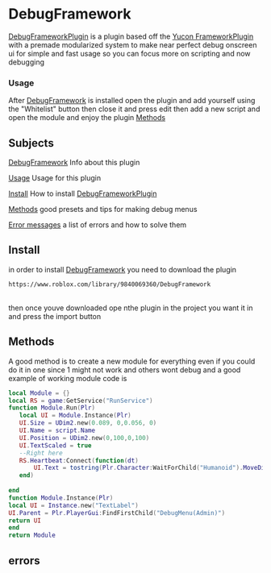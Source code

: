 # DebugFramework
[DebugFrameworkPlugin](https://www.roblox.com/library/9840069360/DebugFramework) is a plugin based off the [Yucon FrameworkPlugin](https://www.roblox.com/library/5196221650/Yucon-Coding-Framework)
with a premade modularized system to make near perfect debug onscreen ui for simple and fast usage so you can focus more on scripting and now debugging

### Usage

After [DebugFramework](#debugframework) is installed open the plugin and add yourself using the "Whitelist" button then close it and press edit then add a new script and open the module and enjoy the plugin [Methods](#methods)

## Subjects
[DebugFramework](#debugframework) Info about this plugin

[Usage](#usage) Usage for this plugin

[Install](#install) How to install [DebugFrameworkPlugin](https://www.roblox.com/library/9840069360/DebugFramework)

[Methods](#methods) good presets and tips for making debug menus

[Error messages](#errors) a list of errors and how to solve them

## Install

in order to install [DebugFramework](#debugframework) you need to download the plugin
```
https://www.roblox.com/library/9840069360/DebugFramework
```
<br>
then once youve downloaded ope nthe plugin in the project you want it in and press the import button



## Methods

A good method is to create a new module for everything even if you could do it in one since 1 might not work and others wont debug
and a good example of working module code is 

 ```lua
local Module = {} 
local RS = game:GetService("RunService")
function Module.Run(Plr) 
	local UI = Module.Instance(Plr) 
	UI.Size = UDim2.new(0.089, 0,0.056, 0)
	UI.Name = script.Name
	UI.Position = UDim2.new(0,100,0,100)
	UI.TextScaled = true
	--Right here 
	RS.Heartbeat:Connect(function(dt)
		UI.Text = tostring(Plr.Character:WaitForChild("Humanoid").MoveDirection)
	end)
	
end 
function Module.Instance(Plr)
local UI = Instance.new("TextLabel")
UI.Parent = Plr.PlayerGui:FindFirstChild("DebugMenu(Admin)")
return UI
end
return Module 
```

## errors 
